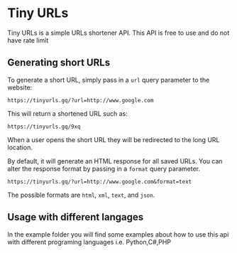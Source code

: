 # Tiny URLs

Tiny URLs is a simple URLs shortener API.
This API is free to use and do not have rate limit

## Generating short URLs

To generate a short URL, simply pass in a `url` query parameter to the website:

    https://tinyurls.gq/?url=http://www.google.com

This will return a shortened URL such as:

    https://tinyurls.gq/9xq

When a user opens the short URL they will be redirected to the long URL location.

By default, it will generate an HTML response for all saved URLs.
You can alter the response format by passing in a `format` query parameter.

    https://tinyurls.gq/?url=http://www.google.com&format=text

The possible formats are `html`, `xml`, `text`, and `json`.

## Usage with different langages

In the example folder you will find some examples about how to use this api with
different programing languages i.e. Python,C#,PHP
